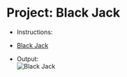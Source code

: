 # Project: Black Jack
- Instructions:<br>

- [Black Jack](blackjack.py)

- Output:<br>
![Black Jack](../assets/img/11_project.png)